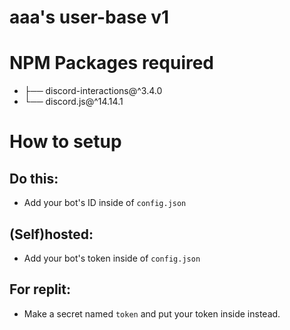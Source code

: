 # aaa's user-base v1

# NPM Packages required
- ├── discord-interactions@^3.4.0
- └── discord.js@^14.14.1

# How to setup
## Do this:
- Add your bot's ID inside of `config.json`
## (Self)hosted:
- Add your bot's token inside of `config.json`
## For replit:
- Make a secret named `token` and put your token inside instead.
